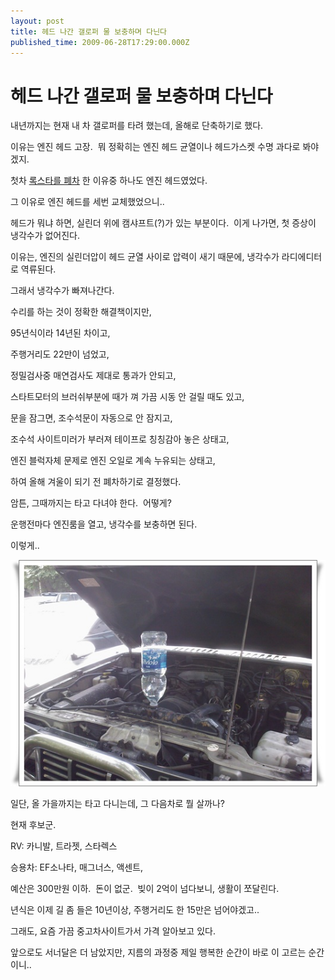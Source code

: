 ```yaml
---
layout: post
title: 헤드 나간 갤로퍼 물 보충하며 다닌다
published_time: 2009-06-28T17:29:00.000Z
---
```


# 헤드 나간 갤로퍼 물 보충하며 다닌다


내년까지는 현재 내 차 갤로퍼를 타려 했는데, 올해로 단축하기로 했다.

이유는 엔진 헤드 고장.  뭐 정확히는 엔진 헤드 균열이나 헤드가스켓 수명 과다로 봐야겠지.

첫차 [록스타를 폐차](../6166733.html) 한 이유중 하나도 엔진 헤드였었다.

그 이유로 엔진 헤드를 세번 교체했었으니..

헤드가 뭐냐 하면, 실린더 위에 캠샤프트(?)가 있는 부분이다.  이게 나가면, 첫 증상이 냉각수가 없어진다.

이유는, 엔진의 실린더압이 헤드 균열 사이로 압력이 새기 때문에, 냉각수가 라디에디터로 역류된다.

그래서 냉각수가 빠져나간다.

수리를 하는 것이 정확한 해결책이지만,

95년식이라 14년된 차이고,

주행거리도 22만이 넘었고,

정밀검사중 매연검사도 제대로 통과가 안되고,

스타트모터의 브러쉬부분에 때가 껴 가끔 시동 안 걸릴 때도 있고,

문을 잠그면, 조수석문이 자동으로 안 잠지고,

조수석 사이트미러가 부러져 테이프로 칭칭감아 놓은 상태고,

엔진 블럭자체 문제로 엔진 오일로 계속 누유되는 상태고,

하여 올해 겨울이 되기 전 폐차하기로 결정했다.

암튼, 그때까지는 타고 다녀야 한다.  어떻게?

운행전마다 엔진룸을 열고, 냉각수를 보충하면 된다.

이렇게..

![](../pds/200906/28/80/a0109780_4a4724c821a4d.jpg)

일단, 올 가을까지는 타고 다니는데, 그 다음차로 뭘 살까나?

현재 후보군.

RV: 카니발, 트라젯, 스타렉스

승용차: EF소나타, 매그너스, 액센트,

예산은 300만원 이하.  돈이 없군.  빚이 2억이 넘다보니, 생활이 쪼달린다.

년식은 이제 길 좀 들은 10년이상, 주행거리도 한 15만은 넘어야겠고..

그래도, 요즘 가끔 중고차사이트가서 가격 알아보고 있다.

앞으로도 서너달은 더 남았지만, 지름의 과정중 제일 행복한 순간이 바로 이 고르는 순간이니..

